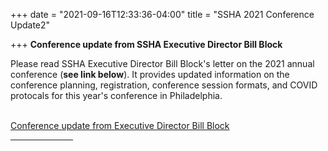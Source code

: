 +++
date = "2021-09-16T12:33:36-04:00"
title = "SSHA 2021 Conference Update2"

+++
**Conference update from SSHA Executive Director Bill Block** 

Please read SSHA Executive Director Bill Block's letter on the 2021 annual conference (**see link below**). It provides updated information on the conference planning, registration, conference session formats, and COVID protocals for this year's conference in Philadelphia.

<br /><a href="https://ssha.org/news/" target="_blank">Conference update from Executive Director Bill Block</a>
<br /><hr width="100">


